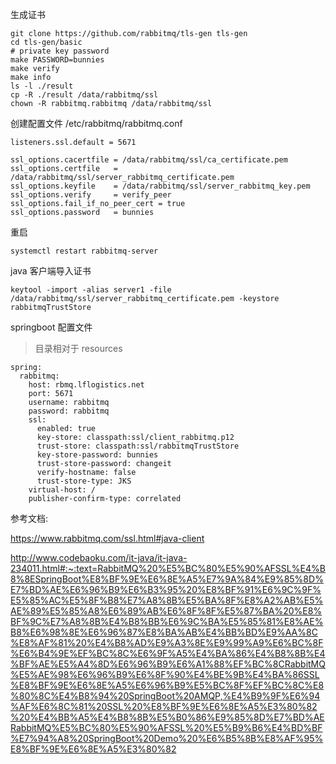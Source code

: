 生成证书

```
git clone https://github.com/rabbitmq/tls-gen tls-gen
cd tls-gen/basic
# private key password
make PASSWORD=bunnies
make verify
make info
ls -l ./result
cp -R ./result /data/rabbitmq/ssl
chown -R rabbitmq.rabbitmq /data/rabbitmq/ssl
```

创建配置文件 /etc/rabbitmq/rabbitmq.conf

```
listeners.ssl.default = 5671

ssl_options.cacertfile = /data/rabbitmq/ssl/ca_certificate.pem
ssl_options.certfile   = /data/rabbitmq/ssl/server_rabbitmq_certificate.pem
ssl_options.keyfile    = /data/rabbitmq/ssl/server_rabbitmq_key.pem
ssl_options.verify     = verify_peer
ssl_options.fail_if_no_peer_cert = true
ssl_options.password   = bunnies
```

重启

```
systemctl restart rabbitmq-server
```

java 客户端导入证书

```
keytool -import -alias server1 -file /data/rabbitmq/ssl/server_rabbitmq_certificate.pem -keystore rabbitmqTrustStore
```

springboot 配置文件

> 目录相对于 resources

```
spring:
  rabbitmq:
    host: rbmq.lflogistics.net
    port: 5671
    username: rabbitmq
    password: rabbitmq
    ssl:
      enabled: true
      key-store: classpath:ssl/client_rabbitmq.p12
      trust-store: classpath:ssl/rabbitmqTrustStore
      key-store-password: bunnies
      trust-store-password: changeit
      verify-hostname: false
      trust-store-type: JKS
    virtual-host: /
    publisher-confirm-type: correlated
```

参考文档:

https://www.rabbitmq.com/ssl.html#java-client

http://www.codebaoku.com/it-java/it-java-234011.html#:~:text=RabbitMQ%20%E5%BC%80%E5%90%AFSSL%E4%B8%8ESpringBoot%E8%BF%9E%E6%8E%A5%E7%9A%84%E9%85%8D%E7%BD%AE%E6%96%B9%E6%B3%95%20%E8%BF%91%E6%9C%9F%E5%85%AC%E5%8F%B8%E7%A8%8B%E5%BA%8F%E8%A2%AB%E5%AE%89%E5%85%A8%E6%89%AB%E6%8F%8F%E5%87%BA%20%E8%BF%9C%E7%A8%8B%E4%B8%BB%E6%9C%BA%E5%85%81%E8%AE%B8%E6%98%8E%E6%96%87%E8%BA%AB%E4%BB%BD%E9%AA%8C%E8%AF%81%20%E4%B8%AD%E9%A3%8E%E9%99%A9%E6%BC%8F%E6%B4%9E%EF%BC%8C%E6%9F%A5%E4%BA%86%E4%B8%8B%E4%BF%AE%E5%A4%8D%E6%96%B9%E6%A1%88%EF%BC%8CRabbitMQ%E5%AE%98%E6%96%B9%E6%8F%90%E4%BE%9B%E4%BA%86SSL%E8%BF%9E%E6%8E%A5%E6%96%B9%E5%BC%8F%EF%BC%8C%E8%80%8C%E4%B8%94%20SpringBoot%20AMQP,%E4%B9%9F%E6%94%AF%E6%8C%81%20SSL%20%E8%BF%9E%E6%8E%A5%E3%80%82%20%E4%BB%A5%E4%B8%8B%E5%B0%86%E9%85%8D%E7%BD%AERabbitMQ%E5%BC%80%E5%90%AFSSL%20%E5%B9%B6%E4%BD%BF%E7%94%A8%20SpringBoot%20Demo%20%E6%B5%8B%E8%AF%95%E8%BF%9E%E6%8E%A5%E3%80%82